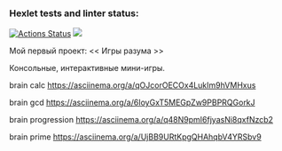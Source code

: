### Hexlet tests and linter status:
[![Actions Status](https://github.com/1808Avenue/frontend-project-lvl1/workflows/hexlet-check/badge.svg)](https://github.com/1808Avenue/frontend-project-lvl1/actions)
<a href="https://codeclimate.com/github/1808Avenue/frontend-project-lvl1/maintainability"><img src="https://api.codeclimate.com/v1/badges/522e4dc9052df218b3b1/maintainability" /></a>

Мой первый проект: << Игры разума >>

Консольные, интерактивные мини-игры.

<script id="asciicast-Swr3AAfMnCsahDIBumrAy4gm0" src="https://asciinema.org/a/Swr3AAfMnCsahDIBumrAy4gm0.js" async></script>

brain calc https://asciinema.org/a/qOJcorOECOx4LukIm9hVMHxus

brain gcd https://asciinema.org/a/6IoyGxT5MEGpZw9PBPRQGorkJ

brain progression https://asciinema.org/a/q48N9pmI6fjyasNi8qxfNzcb2

brain prime https://asciinema.org/a/UjBB9URtKpgQHAhqbV4YRSbv9

